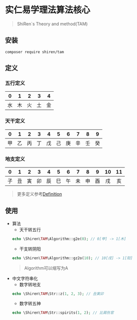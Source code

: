 # 实仁易学理法算法核心
> ShiRen`s Theory and method(TAM)

## 安装

```shell
composer require shiren/tam
```

## 定义
### 五行定义

|  0    |  1    |  2    |  3    |  4    |
| :---: | :---: | :---: | :---: | :---: |
|  水   |  木    |  火   |  土   |  金   |

### 天干定义

|0|1|2|3|4|5|6|7|8|9|
| :---: | :---: | :---: | :---: | :---: | :---: | :---: | :---: | :---: | :---: |
|甲|乙|丙|丁|戊|己|庚|辛|壬|癸|


### 地支定义

|0|1|2|3|4|5|6|7|8|9|10|11|
| :---: | :---: | :---: | :---: | :---: | :---: | :---: | :---: | :---: | :---: | :---: | :---: |
|子|丑|寅|卯|辰|巳|午|未|申|酉|戌|亥|

> 更多定义参考[Definition](./src/Definition.php)

## 使用
  - 算法
    - 天干转五行
    ```php
    echo \Shiren\TAM\Algorithm::g2e(0); // 0[甲] -> 1[木]
    ```
    - 干支转阴阳
    ```php
    echo \Shiren\TAM\Algorithm::gz2o(10); // 10[戌] -> 1[阳]
    ```
    > Algorithm可以缩写为A
  - 中文字符串化
    - 数字转地支
    ```php
    echo \Shiren\TAM\Str::z(1, 2, 3); // 丑寅卯
    ```
      - 数字转五神
    ```php
    echo \Shiren\TAM\Str::spirits(1, 2); // 比肩伤官
    ```